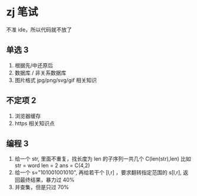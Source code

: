 # zj 笔试

不准 ide，所以代码就不放了

## 单选 3

1. 根据先/中还原后
2. 数据库 / 非关系数据库
3. 图片格式 jpg/png/svg/gif 相关知识

## 不定项 2

1. 浏览器缓存
2. https 相关知识点

## 编程 3

1. 给一个 str, 里面不重复，找长度为 len 的子序列一共几个 C(len(str),len)
   比如 str = word
   len = 2
   ans = C(4,2)
2. 给一个 s="101001001010", 再给若干个 [l,r] ，要求翻转指定范围的 s[l,r], 返回最终结果，暴力过 40%
3. 并查集，但是只过 70%
